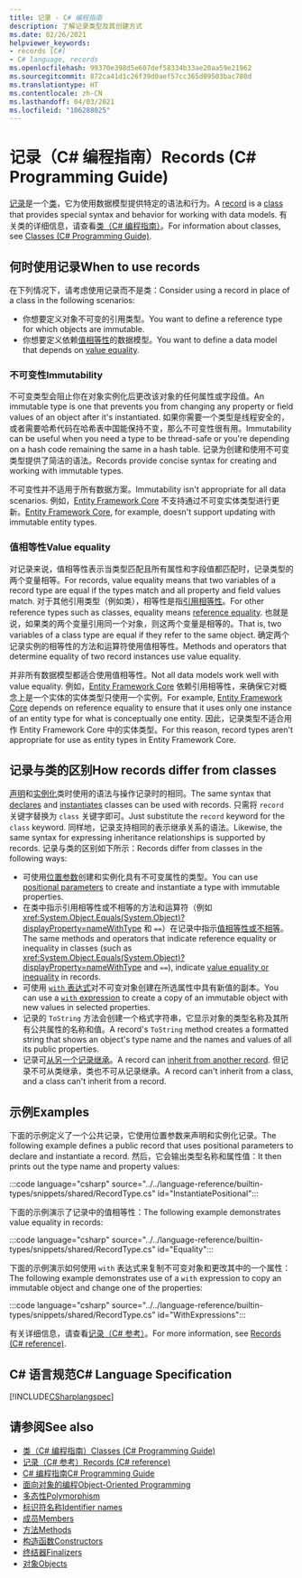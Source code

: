 ```yaml
---
title: 记录 - C# 编程指南
description: 了解记录类型及其创建方式
ms.date: 02/26/2021
helpviewer_keywords:
- records [C#]
- C# language, records
ms.openlocfilehash: 99370e398d5e607def58334b33ae20aa59e21962
ms.sourcegitcommit: 872ca41d1c26f39d0aef57cc365d09503bac780d
ms.translationtype: HT
ms.contentlocale: zh-CN
ms.lasthandoff: 04/03/2021
ms.locfileid: "106288025"
---
```

# <a name="records-c-programming-guide"></a><span data-ttu-id="4fe67-103">记录（C# 编程指南）</span><span class="sxs-lookup"><span data-stu-id="4fe67-103">Records (C# Programming Guide)</span></span>

<span data-ttu-id="4fe67-104">[记录](../../language-reference/builtin-types/record.md)是一个[类](../../language-reference/keywords/class.md)，它为使用数据模型提供特定的语法和行为。</span><span class="sxs-lookup"><span data-stu-id="4fe67-104">A [record](../../language-reference/builtin-types/record.md) is a [class](../../language-reference/keywords/class.md) that provides special syntax and behavior for working with data models.</span></span> <span data-ttu-id="4fe67-105">有关类的详细信息，请查看[类（C# 编程指南）](classes.md)。</span><span class="sxs-lookup"><span data-stu-id="4fe67-105">For information about classes, see [Classes (C# Programming Guide)](classes.md).</span></span>

## <a name="when-to-use-records"></a><span data-ttu-id="4fe67-106">何时使用记录</span><span class="sxs-lookup"><span data-stu-id="4fe67-106">When to use records</span></span>

<span data-ttu-id="4fe67-107">在下列情况下，请考虑使用记录而不是类：</span><span class="sxs-lookup"><span data-stu-id="4fe67-107">Consider using a record in place of a class in the following scenarios:</span></span>

* <span data-ttu-id="4fe67-108">你想要定义对象不可变的引用类型。</span><span class="sxs-lookup"><span data-stu-id="4fe67-108">You want to define a reference type for which objects are immutable.</span></span>
* <span data-ttu-id="4fe67-109">你想要定义依赖[值相等性](../statements-expressions-operators/equality-comparisons.md#value-equality)的数据模型。</span><span class="sxs-lookup"><span data-stu-id="4fe67-109">You want to define a data model that depends on [value equality](../statements-expressions-operators/equality-comparisons.md#value-equality).</span></span>

### <a name="immutability"></a><span data-ttu-id="4fe67-110">不可变性</span><span class="sxs-lookup"><span data-stu-id="4fe67-110">Immutability</span></span>

<span data-ttu-id="4fe67-111">不可变类型会阻止你在对象实例化后更改该对象的任何属性或字段值。</span><span class="sxs-lookup"><span data-stu-id="4fe67-111">An immutable type is one that prevents you from changing any property or field values of an object after it's instantiated.</span></span> <span data-ttu-id="4fe67-112">如果你需要一个类型是线程安全的，或者需要哈希代码在哈希表中国能保持不变，那么不可变性很有用。</span><span class="sxs-lookup"><span data-stu-id="4fe67-112">Immutability can be useful when you need a type to be thread-safe or you're depending on a hash code remaining the same in a hash table.</span></span> <span data-ttu-id="4fe67-113">记录为创建和使用不可变类型提供了简洁的语法。</span><span class="sxs-lookup"><span data-stu-id="4fe67-113">Records provide concise syntax for creating and working with immutable types.</span></span>

<span data-ttu-id="4fe67-114">不可变性并不适用于所有数据方案。</span><span class="sxs-lookup"><span data-stu-id="4fe67-114">Immutability isn't appropriate for all data scenarios.</span></span> <span data-ttu-id="4fe67-115">例如，[Entity Framework Core](/ef/core/) 不支持通过不可变实体类型进行更新。</span><span class="sxs-lookup"><span data-stu-id="4fe67-115">[Entity Framework Core](/ef/core/), for example, doesn't support updating with immutable entity types.</span></span>

### <a name="value-equality"></a><span data-ttu-id="4fe67-116">值相等性</span><span class="sxs-lookup"><span data-stu-id="4fe67-116">Value equality</span></span>

<span data-ttu-id="4fe67-117">对记录来说，值相等性表示当类型匹配且所有属性和字段值都匹配时，记录类型的两个变量相等。</span><span class="sxs-lookup"><span data-stu-id="4fe67-117">For records, value equality means that two variables of a record type are equal if the types match and all property and field values match.</span></span> <span data-ttu-id="4fe67-118">对于其他引用类型（例如类），相等性是指[引用相等性](../statements-expressions-operators/equality-comparisons.md#reference-equality)。</span><span class="sxs-lookup"><span data-stu-id="4fe67-118">For other reference types such as classes, equality means [reference equality](../statements-expressions-operators/equality-comparisons.md#reference-equality).</span></span> <span data-ttu-id="4fe67-119">也就是说，如果类的两个变量引用同一个对象，则这两个变量是相等的。</span><span class="sxs-lookup"><span data-stu-id="4fe67-119">That is, two variables of a class type are equal if they refer to the same object.</span></span> <span data-ttu-id="4fe67-120">确定两个记录实例的相等性的方法和运算符使用值相等性。</span><span class="sxs-lookup"><span data-stu-id="4fe67-120">Methods and operators that determine equality of two record instances use value equality.</span></span>

<span data-ttu-id="4fe67-121">并非所有数据模型都适合使用值相等性。</span><span class="sxs-lookup"><span data-stu-id="4fe67-121">Not all data models work well with value equality.</span></span> <span data-ttu-id="4fe67-122">例如，[Entity Framework Core](/ef/core/) 依赖引用相等性，来确保它对概念上是一个实体的实体类型只使用一个实例。</span><span class="sxs-lookup"><span data-stu-id="4fe67-122">For example, [Entity Framework Core](/ef/core/) depends on reference equality to ensure that it uses only one instance of an entity type for what is conceptually one entity.</span></span> <span data-ttu-id="4fe67-123">因此，记录类型不适合用作 Entity Framework Core 中的实体类型。</span><span class="sxs-lookup"><span data-stu-id="4fe67-123">For this reason, record types aren't appropriate for use as entity types in Entity Framework Core.</span></span>

## <a name="how-records-differ-from-classes"></a><span data-ttu-id="4fe67-124">记录与类的区别</span><span class="sxs-lookup"><span data-stu-id="4fe67-124">How records differ from classes</span></span>

<span data-ttu-id="4fe67-125">[声明](classes.md#declaring-classes)和[实例化](classes.md#creating-objects)类时使用的语法与操作记录时的相同。</span><span class="sxs-lookup"><span data-stu-id="4fe67-125">The same syntax that [declares](classes.md#declaring-classes) and [instantiates](classes.md#creating-objects) classes can be used with records.</span></span> <span data-ttu-id="4fe67-126">只需将 `record` 关键字替换为 `class` 关键字即可。</span><span class="sxs-lookup"><span data-stu-id="4fe67-126">Just substitute the `record` keyword for the `class` keyword.</span></span> <span data-ttu-id="4fe67-127">同样地，记录支持相同的表示继承关系的语法。</span><span class="sxs-lookup"><span data-stu-id="4fe67-127">Likewise, the same syntax for expressing inheritance relationships is supported by records.</span></span> <span data-ttu-id="4fe67-128">记录与类的区别如下所示：</span><span class="sxs-lookup"><span data-stu-id="4fe67-128">Records differ from classes in the following ways:</span></span>

* <span data-ttu-id="4fe67-129">可使用[位置参数](../../language-reference/builtin-types/record.md#positional-syntax-for-property-definition)创建和实例化具有不可变属性的类型。</span><span class="sxs-lookup"><span data-stu-id="4fe67-129">You can use [positional parameters](../../language-reference/builtin-types/record.md#positional-syntax-for-property-definition) to create and instantiate a type with immutable properties.</span></span>
* <span data-ttu-id="4fe67-130">在类中指示引用相等性或不相等的方法和运算符（例如 <xref:System.Object.Equals(System.Object)?displayProperty=nameWithType> 和 `==`）在记录中指示[值相等性或不相等](../../language-reference/builtin-types/record.md#value-equality)。</span><span class="sxs-lookup"><span data-stu-id="4fe67-130">The same methods and operators that indicate reference equality or inequality in classes (such as <xref:System.Object.Equals(System.Object)?displayProperty=nameWithType> and `==`), indicate [value equality or inequality](../../language-reference/builtin-types/record.md#value-equality) in records.</span></span>
* <span data-ttu-id="4fe67-131">可使用 [`with` 表达式](../../language-reference/builtin-types/record.md#nondestructive-mutation)对不可变对象创建在所选属性中具有新值的副本。</span><span class="sxs-lookup"><span data-stu-id="4fe67-131">You can use a [`with` expression](../../language-reference/builtin-types/record.md#nondestructive-mutation) to create a copy of an immutable object with new values in selected properties.</span></span>
* <span data-ttu-id="4fe67-132">记录的 `ToString` 方法会创建一个格式字符串，它显示对象的类型名称及其所有公共属性的名称和值。</span><span class="sxs-lookup"><span data-stu-id="4fe67-132">A record's `ToString` method creates a formatted string that shows an object's type name and the names and values of all its public properties.</span></span>
* <span data-ttu-id="4fe67-133">记录可[从另一个记录继承](../../language-reference/builtin-types/record.md#inheritance)。</span><span class="sxs-lookup"><span data-stu-id="4fe67-133">A record can [inherit from another record](../../language-reference/builtin-types/record.md#inheritance).</span></span> <span data-ttu-id="4fe67-134">但记录不可从类继承，类也不可从记录继承。</span><span class="sxs-lookup"><span data-stu-id="4fe67-134">A record can't inherit from a class, and a class can't inherit from a record.</span></span>

## <a name="examples"></a><span data-ttu-id="4fe67-135">示例</span><span class="sxs-lookup"><span data-stu-id="4fe67-135">Examples</span></span>

<span data-ttu-id="4fe67-136">下面的示例定义了一个公共记录，它使用位置参数来声明和实例化记录。</span><span class="sxs-lookup"><span data-stu-id="4fe67-136">The following example defines a public record that uses positional parameters to declare and instantiate a record.</span></span> <span data-ttu-id="4fe67-137">然后，它会输出类型名称和属性值：</span><span class="sxs-lookup"><span data-stu-id="4fe67-137">It then prints out the type name and property values:</span></span>

:::code language="csharp" source="../../language-reference/builtin-types/snippets/shared/RecordType.cs" id="InstantiatePositional":::

<span data-ttu-id="4fe67-138">下面的示例演示了记录中的值相等性：</span><span class="sxs-lookup"><span data-stu-id="4fe67-138">The following example demonstrates value equality in records:</span></span>

:::code language="csharp" source="../../language-reference/builtin-types/snippets/shared/RecordType.cs" id="Equality":::

<span data-ttu-id="4fe67-139">下面的示例演示如何使用 `with` 表达式来复制不可变对象和更改其中的一个属性：</span><span class="sxs-lookup"><span data-stu-id="4fe67-139">The following example demonstrates use of a `with` expression to copy an immutable object and change one of the properties:</span></span>

:::code language="csharp" source="../../language-reference/builtin-types/snippets/shared/RecordType.cs" id="WithExpressions":::

<span data-ttu-id="4fe67-140">有关详细信息，请查看[记录（C# 参考）](../../language-reference/builtin-types/record.md)。</span><span class="sxs-lookup"><span data-stu-id="4fe67-140">For more information, see [Records (C# reference)](../../language-reference/builtin-types/record.md).</span></span>
  
## <a name="c-language-specification"></a><span data-ttu-id="4fe67-141">C# 语言规范</span><span class="sxs-lookup"><span data-stu-id="4fe67-141">C# Language Specification</span></span>

[!INCLUDE[CSharplangspec](~/includes/csharplangspec-md.md)]  
  
## <a name="see-also"></a><span data-ttu-id="4fe67-142">请参阅</span><span class="sxs-lookup"><span data-stu-id="4fe67-142">See also</span></span>

- [<span data-ttu-id="4fe67-143">类（C# 编程指南）</span><span class="sxs-lookup"><span data-stu-id="4fe67-143">Classes (C# Programming Guide)</span></span>](classes.md)
- [<span data-ttu-id="4fe67-144">记录（C# 参考）</span><span class="sxs-lookup"><span data-stu-id="4fe67-144">Records (C# reference)</span></span>](../../language-reference/builtin-types/record.md)
- [<span data-ttu-id="4fe67-145">C# 编程指南</span><span class="sxs-lookup"><span data-stu-id="4fe67-145">C# Programming Guide</span></span>](../index.md)
- [<span data-ttu-id="4fe67-146">面向对象的编程</span><span class="sxs-lookup"><span data-stu-id="4fe67-146">Object-Oriented Programming</span></span>](../../tutorials/intro-to-csharp/object-oriented-programming.md)
- [<span data-ttu-id="4fe67-147">多态性</span><span class="sxs-lookup"><span data-stu-id="4fe67-147">Polymorphism</span></span>](polymorphism.md)
- [<span data-ttu-id="4fe67-148">标识符名称</span><span class="sxs-lookup"><span data-stu-id="4fe67-148">Identifier names</span></span>](../inside-a-program/identifier-names.md)
- [<span data-ttu-id="4fe67-149">成员</span><span class="sxs-lookup"><span data-stu-id="4fe67-149">Members</span></span>](members.md)
- [<span data-ttu-id="4fe67-150">方法</span><span class="sxs-lookup"><span data-stu-id="4fe67-150">Methods</span></span>](methods.md)
- [<span data-ttu-id="4fe67-151">构造函数</span><span class="sxs-lookup"><span data-stu-id="4fe67-151">Constructors</span></span>](constructors.md)
- [<span data-ttu-id="4fe67-152">终结器</span><span class="sxs-lookup"><span data-stu-id="4fe67-152">Finalizers</span></span>](destructors.md)
- [<span data-ttu-id="4fe67-153">对象</span><span class="sxs-lookup"><span data-stu-id="4fe67-153">Objects</span></span>](objects.md)
